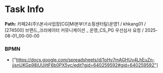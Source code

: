 # Task Info

**Path:** 카페24(주)\본사사업장\[CG]MI본부\Y쇼핑센터팀\운영1 / khkang01 / [274500] 브랜드_크리에이터 커뮤니케이션 _ 운영_CS_PG 우선심사 요청 / 2025-08-01_00-00-00

### BPMN
- ["https://docs.google.com/spreadsheets/d/1oHv7mAGHUv4LhEuZn-jjsnUKGp98iUUjItF6b0PX5yc/edit?gid=640259592#gid=640259592"]

